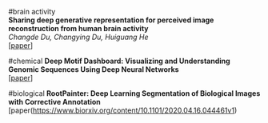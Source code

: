 
#brain activity  
**Sharing deep generative representation for perceived image reconstruction from human brain activity**  
*Changde Du, Changying Du, Huiguang He*  
[[paper](https://arxiv.org/abs/1704.07575v2)]  

#chemical
**Deep Motif Dashboard: Visualizing and Understanding Genomic Sequences Using Deep Neural Networks**  
[[paper](https://arxiv.org/abs/1608.03644)]  


 #biological 
 **RootPainter: Deep Learning Segmentation of Biological Images with Corrective Annotation**
 [paper(https://www.biorxiv.org/content/10.1101/2020.04.16.044461v1)

